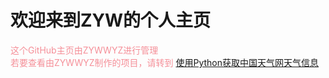 # 欢迎来到ZYW的个人主页

<span style="display:block;text-align:left;color:#f58f98;">这个GitHub主页由ZYWWYZ进行管理</span>
<span style="display:block;text-align:left;color:#f58f98;">若要查看由ZYWWYZ制作的项目，请转到
[使用Python获取中国天气网天气信息](https://github.com/ZYWWYZ123/Python_get_weather)</span>
